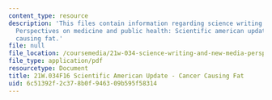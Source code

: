 ```yaml
---
content_type: resource
description: 'This files contain information regarding science writing and new media:
  Perspectives on medicine and public health: Scientific american update - cancer
  causing fat.'
file: null
file_location: /coursemedia/21w-034-science-writing-and-new-media-perspectives-on-medicine-and-public-health-fall-2016/6c51392f2c378b0f946309b595f58314_MIT21W_034F16_CancerCausi.pdf
file_type: application/pdf
resourcetype: Document
title: 21W.034F16 Scientific American Update - Cancer Causing Fat
uid: 6c51392f-2c37-8b0f-9463-09b595f58314
---
```

